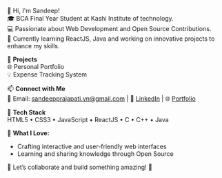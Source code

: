 👋 Hi, I'm Sandeep!  
🎓 BCA Final Year Student at Kashi Institute of technology.  
💻 Passionate about Web Development and Open Source Contributions.  
🚀 Currently learning ReactJS, Java and working on innovative projects to enhance my skills.  

🔭 **Projects**  
🌐 Personal Portfolio   
💡 Expense Tracking System  

📫 **Connect with Me**  
📧 Email: sandeepprajapati.vn@gmail.com |
💼 [LinkedIn](https://www.linkedin.com/in/sandeep-prajapati-53874b245/) |
🌐 [Portfolio](https://sandeep001.netlify.app/)

🚀 **Tech Stack**  
HTML5 • CSS3 • JavaScript • ReactJS • C • C++ • Java

🌟 **What I Love:**
  - Crafting interactive and user-friendly web interfaces
  - Learning and sharing knowledge through Open Source

🌟 Let’s collaborate and build something amazing! 🚀

<!---
sandeepKIT001/sandeepKIT001 is a ✨ special ✨ repository because its `README.md` (this file) appears on your GitHub profile.
You can click the Preview link to take a look at your changes.
--->
